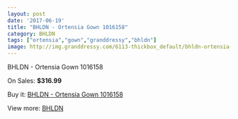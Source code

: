 ```yaml
---
layout: post
date: '2017-06-19'
title: "BHLDN - Ortensia Gown 1016158"
category: BHLDN
tags: ["ortensia","gown","granddressy","bhldn"]
image: http://img.granddressy.com/6113-thickbox_default/bhldn-ortensia-gown-1016158.jpg
---
```

BHLDN - Ortensia Gown 1016158

On Sales: **$316.99**
<a href="https://www.granddressy.com/en/bhldn/5435-bhldn-ortensia-gown-1016158.html"><amp-img layout="responsive" width="600" height="600" src="//img.granddressy.com/6113-thickbox_default/bhldn-ortensia-gown-1016158.jpg" alt="BHLDN - Ortensia Gown 1016158 0" /></a>

Buy it: [BHLDN - Ortensia Gown 1016158](https://www.granddressy.com/en/bhldn/5435-bhldn-ortensia-gown-1016158.html "BHLDN - Ortensia Gown 1016158")

View more: [BHLDN](https://www.granddressy.com/en/26-bhldn "BHLDN")